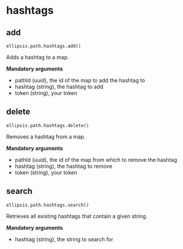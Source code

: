 # hashtags

## add

    ellipsis.path.hashtags.add()

Adds a hashtag to a map.

**Mandatory arguments**

- pathId (uuid), the id of the map to add the hashtag to
- hashtag (string), the hashtag to add
- token (string), your token

## delete

    ellipsis.path.hashtags.delete()

Removes a hashtag from a map.

**Mandatory arguments**

- pathId (uuid), the id of the map from which to remove the hashtag
- hashtag (string), the hashtag to remove
- token (string), your token

## search

    ellipsis.path.hashtags.search()

Retrieves all existing hashtags that contain a given string.

**Mandatory arguments**

- hashtag (string), the string to search for

